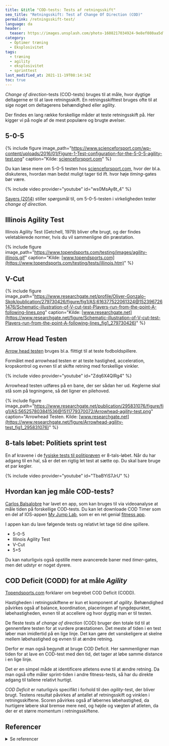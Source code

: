 ```yaml
---
title: &title "COD-tests: Tests af retningsskift"
seo_title: "Retningsskift: Test af Change Of Direction (COD)"
permalink: /retningsskift-test/
language: da
header:
  teaser: https://images.unsplash.com/photo-1608217034924-9e8ef080aa5d?ixlib=rb-1.2.1&ixid=MnwxMjA3fDB8MHxwaG90by1wYWdlfHx8fGVufDB8fHx8&auto=format&fit=crop&h=300&w=400&q=10
category:
  - Optimer træning
  - Eksplosivitet
tags:
  - træning
  - agility
  - eksplosivitet
  - sprinttest
last_modified_at: 2021-11-19T08:14:14Z
toc: true
---
```


_Change of direction_-tests (COD-tests) bruges til at måle, hvor dygtige deltagerne er til at lave retningsskift. En retningsskifttest bruges ofte til at sige noget om deltagerens behændighed eller agility.

Der findes en lang række forskellige måder at teste retningsskift på. Her kigger vi på nogle af de mest populære og brugte øvelser.

## 5-0-5

{% include figure image_path="https://www.scienceforsport.com/wp-content/uploads/2016/01/Figure-1-Test-configuration-for-the-5-0-5-agility-test.png" caption="Kilde: [scienceforsport.com](https://www.scienceforsport.com/5-0-5-agility-test/)" %}

Du kan læse mere om 5-0-5 testen hos [scienceforsport.com](https://www.scienceforsport.com/5-0-5-agility-test/), hvor der bl.a. diskuteres, hvordan man bedst muligt tager tid ift. hvor høje _timing_-gates bør være.

{% include video provider="youtube" id="ws0MsAy8t_4" %}

[Sayers (2014)](https://www.jsams.org/article/S1440-2440(14)00490-3/fulltext) stiller spørgsmål til, om 5-0-5-testen i virkeligheden tester _change of direction_.

## Illinois Agility Test

Illinois Agility Test (Getchell, 1979) bliver ofte brugt, og der findes veletablerede normer, hvis du vil sammenligne din præstation.

{% include figure image_path="https://www.topendsports.com/testing/images/agility-illinois.gif" caption="Kilde: [www.topendsports.com](https://www.topendsports.com/testing/tests/illinois.htm)" %}

## V-Cut

{% include figure image_path="https://www.researchgate.net/profile/Oliver-Gonzalo-Skok/publication/279730426/figure/fig1/AS:616377522061324@1523967261476/Schematic-illustration-of-V-cut-test-Players-run-from-the-point-A-following-lines.png" caption="Kilde: [www.researchgate.net](https://www.researchgate.net/figure/Schematic-illustration-of-V-cut-test-Players-run-from-the-point-A-following-lines_fig1_279730426)" %}

## Arrow Head Testen

[Arrow head testen](/arrowhead-test/) bruges bl.a. flittigt til at teste fodboldspillere.

Formålet med arrowhead testen er at teste hastighed, acceleration, kropskontrol og evnen til at skifte retning med forskellige vinkler.

{% include video provider="youtube" id="Zdq6X4QlRg4" %}

Arrowhead testen udføres på en bane, der ser sådan her ud. Keglerne skal stå som på tegningene, så det ligner en pilehoved.

{% include figure image_path="https://www.researchgate.net/publication/295831076/figure/fig1/AS:565257803841536@1511779370072/Arrowhead-agility-test.png" caption="Arrowhead Testen. Kilde: [www.researchgate.net](https://www.researchgate.net/figure/Arrowhead-agility-test_fig1_295831076)" %}

## 8-tals løbet: Politiets sprint test

En af kravene i de [fysiske tests til politiprøven](/politiets-fysiske-tests-krav-optagelsesproeve/) er 8-tals-løbet. Når du har adgang til en hal, så er det en rigtig let test at sætte op. Du skal bare bruge et par kegler.

{% include video provider="youtube" id="TbaBYiS7JrU" %}

## Hvordan kan jeg måle COD-tests?

[Carlos Balsalobre](https://www.carlos-balsalobre.com/) har lavet en app, som kan bruges til via videoanalyse at måle tiden på forskellige COD-tests. Du kan let downloade COD Timer som en del af IOS-appen [My Jump Lab](https://apps.apple.com/us/app/my-jump-lab/id1554077178), som er en ret genial [fitness app](/fitness-apps/).

I appen kan du lave følgende tests og relativt let tage tid dine spillere.

- 5-0-5
- Illinois Agility Test
- V-Cut
- 5+5

Du kan naturligvis også opstille mere avancerede baner med _timer_-gates, men det udstyr er noget dyrere.

## COD Deficit (CODD) for at måle _Agility_

[Topendsports.com](https://www.topendsports.com/testing/agility-cod-deficit.htm) forklarer om begrebet COD Deficit (CODD).

Hastigheden i retningsskiftene er kun et komponent af _agility_. Behændighed påvirkes også af balance, koordination, placeringen af tyngdepunktet, løbehastigheden, evnen til at accellere og hvor dygtig man er til testen.

De fleste tests af _change of direction_ (COD) bruger den totale tid til at gennemføre testen for at vurdere præstationen. Det meste af tiden i en test løber man imidlertid på en lige linje. Det kan gøre det vanskeligere at skelne mellem løbehastighed og evnen til at ændre retning.

Derfor er man også begyndt at bruge COD Deficit. Her sammenligner man tiden for at lave en COD-test med den tid, det tager at løbe samme distance i en lige linje.

Det er en simpel måde at identificere atletens evne til at ændre retning. Da man også ofte måler sprint-tiden i andre fitness-tests, så har du direkte adgang til tallene relativt hurtigt.

_COD Deficit_ er naturligvis specifikt i forhold til den _agility_-test, der bliver brugt. Testens resultat påvirkes af antallet af retningsskift og vinklen i retningsskiftene. Scoren påvirkes også af løbernes løbehastighed, da hurtigere løbere skal bremse mere ned, og højde og vægten af atleten, da der er et større momentum i retningsskiftene.

## Referencer

<details markdown="1">
  <summary>Se referencer</summary>

- Nimphius, S, Geib, G, Spiteri, T, and Carlisle, D. "Change of direction" deficit measurement in division I American football players. J Aust Strength Cond, (21): 115–117, 2013.
- Nimphius S, Callaghan SJ, Spiteri T, Lockie RG. (2016). Change of Direction Deficit: A More Isolated Measure of Change of Direction Performance Than Total 505 Time. J Strength Cond Res. Nov;30(11):3024-3032
</details>

